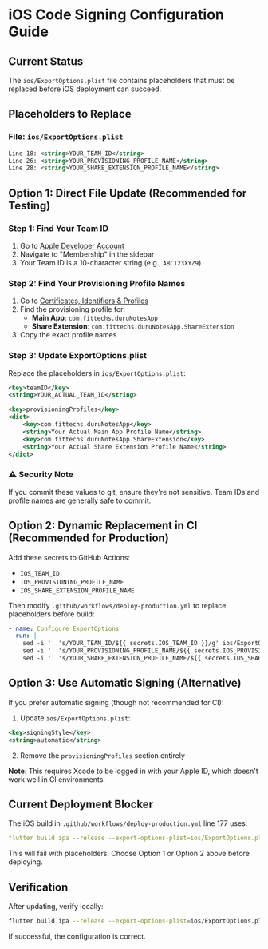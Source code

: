 # iOS Code Signing Configuration Guide

## Current Status
The `ios/ExportOptions.plist` file contains placeholders that must be replaced before iOS deployment can succeed.

## Placeholders to Replace

### File: `ios/ExportOptions.plist`
```xml
Line 18: <string>YOUR_TEAM_ID</string>
Line 26: <string>YOUR_PROVISIONING_PROFILE_NAME</string>
Line 28: <string>YOUR_SHARE_EXTENSION_PROFILE_NAME</string>
```

## Option 1: Direct File Update (Recommended for Testing)

### Step 1: Find Your Team ID
1. Go to [Apple Developer Account](https://developer.apple.com/account/)
2. Navigate to "Membership" in the sidebar
3. Your Team ID is a 10-character string (e.g., `ABC123XYZ9`)

### Step 2: Find Your Provisioning Profile Names
1. Go to [Certificates, Identifiers & Profiles](https://developer.apple.com/account/resources/profiles/list)
2. Find the provisioning profile for:
   - **Main App**: `com.fittechs.duruNotesApp`
   - **Share Extension**: `com.fittechs.duruNotesApp.ShareExtension`
3. Copy the exact profile names

### Step 3: Update ExportOptions.plist
Replace the placeholders in `ios/ExportOptions.plist`:
```xml
<key>teamID</key>
<string>YOUR_ACTUAL_TEAM_ID</string>

<key>provisioningProfiles</key>
<dict>
    <key>com.fittechs.duruNotesApp</key>
    <string>Your Actual Main App Profile Name</string>
    <key>com.fittechs.duruNotesApp.ShareExtension</key>
    <string>Your Actual Share Extension Profile Name</string>
</dict>
```

### ⚠️ Security Note
If you commit these values to git, ensure they're not sensitive. Team IDs and profile names are generally safe to commit.

## Option 2: Dynamic Replacement in CI (Recommended for Production)

Add these secrets to GitHub Actions:
- `IOS_TEAM_ID`
- `IOS_PROVISIONING_PROFILE_NAME`
- `IOS_SHARE_EXTENSION_PROFILE_NAME`

Then modify `.github/workflows/deploy-production.yml` to replace placeholders before build:

```yaml
- name: Configure ExportOptions
  run: |
    sed -i '' 's/YOUR_TEAM_ID/${{ secrets.IOS_TEAM_ID }}/g' ios/ExportOptions.plist
    sed -i '' 's/YOUR_PROVISIONING_PROFILE_NAME/${{ secrets.IOS_PROVISIONING_PROFILE_NAME }}/g' ios/ExportOptions.plist
    sed -i '' 's/YOUR_SHARE_EXTENSION_PROFILE_NAME/${{ secrets.IOS_SHARE_EXTENSION_PROFILE_NAME }}/g' ios/ExportOptions.plist
```

## Option 3: Use Automatic Signing (Alternative)

If you prefer automatic signing (though not recommended for CI):

1. Update `ios/ExportOptions.plist`:
```xml
<key>signingStyle</key>
<string>automatic</string>
```

2. Remove the `provisioningProfiles` section entirely

**Note**: This requires Xcode to be logged in with your Apple ID, which doesn't work well in CI environments.

## Current Deployment Blocker

The iOS build in `.github/workflows/deploy-production.yml` line 177 uses:
```yaml
flutter build ipa --release --export-options-plist=ios/ExportOptions.plist
```

This will fail with placeholders. Choose Option 1 or Option 2 above before deploying.

## Verification

After updating, verify locally:
```bash
flutter build ipa --release --export-options-plist=ios/ExportOptions.plist
```

If successful, the configuration is correct.
